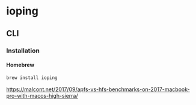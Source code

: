 # ioping

## CLI

### Installation

#### Homebrew

```sh
brew install ioping
```

https://malcont.net/2017/09/apfs-vs-hfs-benchmarks-on-2017-macbook-pro-with-macos-high-sierra/

